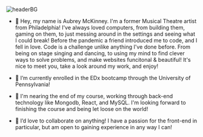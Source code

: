 ![headerBG](https://github.com/Shadowasders/Shadowasders/assets/99014955/7ed294e6-3ab9-49ad-a882-dc5e0bf4af27)



- 👋 Hey, my name is Aubrey McKinney. I'm a former Musical Theatre artist from Philadelphia! I've always loved computers, from building them, gaming on them, to just messing around in the settings and seeing what I could break! Before the pandemic a friend introduced me to code, and I fell in love. Code is a challenge unlike anything I've done before. From being on stage singing and dancing, to using my mind to find clever ways to solve problems, and make websites funcitonal & beautiful! It's nice to meet you, take a look around my work, and enjoy!

- 👀 I’m currently enrolled in the EDx bootcamp through the University of Pennsylvania!  
- 🌱 I'm nearing the end of my course, working through back-end technology like Mongodb, React, and MySQL. I'm looking forward to finishing the course and being let loose on the world!
- 💞️ I’d love to collaborate on anything! I have a passion for the front-end in particular, but am open to gaining experience in any way I can!


<!---
Shadowasders/Shadowasders is a ✨ special ✨ repository because its `README.md` (this file) appears on your GitHub profile.
You can click the Preview link to take a look at your changes.
--->
